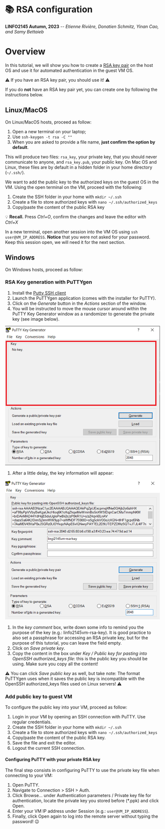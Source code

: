
# :books: RSA configuration

**LINFO2145 Autumn, 2023** -- *Etienne Rivière, Donatien Schmitz, Yinan Cao, and Samy Bettaieb*

# Overview

In this tutorial, we will show you how to create a [RSA key pair](https://en.wikipedia.org/wiki/Public-key_cryptography) on the host OS and use it for automated authentication in the guest VM OS.

:warning: If you have an RSA key pair, you should use it! :warning:

If you do **not** have an RSA key pair yet, you can create one by following the instructions below.

## Linux/MacOS

On Linux/MacOS hosts, proceed as follow:

1. Open a new terminal on your laptop;
1. Use `ssh-keygen -t rsa -C ""`
1. When you are asked to provide a file name, **just confirm the option by default**.

This will produce two files: `rsa_key`, your private key, that you should never communicate to anyone, and `rsa_key.pub`, your public key.
On Mac OS and Linux, these files are by default in a hidden folder in your home directory (`~/.ssh/`).

We want to add the public key to the authorized keys on the guest OS in the VM.
Using the open terminal on the VM, proceed with the following:

1. Create the SSH folder in your home with `mkdir ~/.ssh`
1. Create a file to store authorized keys with `nano ~/.ssh/authorized_keys`
1. Copy/paste the content of the public RSA key

:bulb:
**Recall.** Press *Ctrl+O*, confirm the changes and leave the editor with *Ctrl+X*

In a new terminal, open another session into the VM OS using `ssh user@VM_IP_ADDRESS`. **Notice** that you were not asked for your password. Keep this session open, we will need it for the next section.

## Windows

On Windows hosts, proceed as follow:

### RSA Key generation with PuTTYgen

1. Install the [Putty SSH client](https://www.chiark.greenend.org.uk/~sgtatham/putty/latest.html)
1. Launch the PuTTYgen application (comes with the installer for PuTTY).
1. Click on the *Generate* button in the *Actions* section of the window.
1. You will be instructed to move the mouse cursor around within the PuTTY Key Generator window as a randomizer to generate the private key (see image below).

![puttygen](figs/puttygen-1.png)

1. After a little delay, the key information will appear:

![puttygen](figs/puttygen-2.png)

1. In the *key comment* box, write down some info to remind you the purpose of the key (e.g.: linfo2145vm-rsa-key). It is good practice to also set a passphrase for accessing an RSA private key, but for the purpose of this tutorial, you can leave the field empty.
1. Click on *Save private key*.
1. Copy the content in the box under *Key / Public key for pasting into OpenSSH authorized_keys file*: this is the public key you should be using. Make sure you copy all the content!

:warning: You can click *Save public key* as well, but take note: The format PuTTYgen uses when it saves the public key is incompatible with the OpenSSH authorized_keys files used on Linux servers! :warning:

### Add public key to guest VM

To configure the public key into your VM, proceed as follow:

1. Login in your VM by opening an SSH connection with PuTTY. Use regular credentials.
1. Create the SSH folder in your home with `mkdir ~/.ssh`
1. Create a file to store authorized keys with `nano ~/.ssh/authorized_keys`
1. Copy/paste the content of the public RSA key.
1. Save the file and exit the editor.
1. Logout the current SSH connection.

#### Configuring PuTTY with your private RSA key

The final step consists in configuring PuTTY to use the private key file when connecting to your VM:

1. Open PuTTY.
1. Navigate to Connection > SSH > Auth.
1. Click Browse... under Authentication parameters / Private key file for authentication, locate the private key you stored before (\*.ppk) and click Open.
1. Enter your VM IP address under Session (e.g.: `user@VM_IP_ADDRESS`).
1. Finally, click Open again to log into the remote server without typing the password! :wink:
